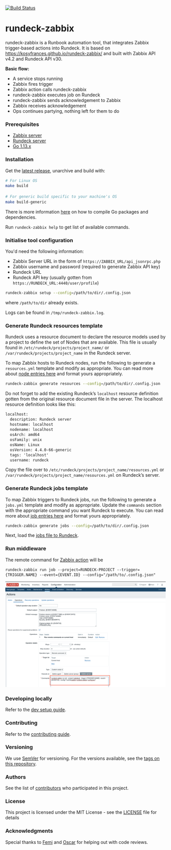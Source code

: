 [![Build Status](https://travis-ci.org/kosyfrances/rundeck-zabbix.svg?branch=master)](https://travis-ci.org/kosyfrances/rundeck-zabbix)

# rundeck-zabbix
rundeck-zabbix is a Runbook automation tool, that integrates Zabbix trigger-based actions into Rundeck. It is based on https://kosyfrances.github.io/rundeck-zabbix/ and built with Zabbix API v4.2 and Rundeck API v30.

**Basic flow:**

* A service stops running
* Zabbix fires trigger
* Zabbix action calls rundeck-zabbix
* rundeck-zabbix executes job on Rundeck
* rundeck-zabbix sends acknowledgement to Zabbix
* Zabbix receives acknowledgement
* Ops continues partying, nothing left for them to do

### Prerequisites
* [Zabbix server](https://www.zabbix.com/download)
* [Rundeck server](https://www.rundeck.com/open-source/download)
* [Go 1.13.x](https://golang.org/doc/install)

### Installation
Get the [latest release](https://github.com/kosyfrances/rundeck-zabbix/releases), unarchive and build with:
```bash
# For Linux OS
make build

# For generic build specific to your machine's OS
make build-generic
```

There is more information [here](https://golang.org/cmd/go/#hdr-Compile_packages_and_dependencies) on how to compile Go packages and dependencies.

Run `rundeck-zabbix help` to get list of available commands.

### Initialise tool configuration
You'd need the following information:
* Zabbix Server URL in the form of `https://ZABBIX_URL/api_jsonrpc.php`
* Zabbix username and password (required to generate Zabbix API key)
* Rundeck URL
* Rundeck API key (usually gotten from `https://RUNDECK_URL:4440/user/profile`)

```bash
rundeck-zabbix setup --config=/path/to/dir/.config.json
```
where `/path/to/dir` already exists.

Logs can be found in `/tmp/rundeck-zabbix.log`.

### Generate Rundeck resources template
Rundeck uses a resource document to declare the resource models used by a project to define the set of Nodes that are available. This file is usually found in `/etc/rundeck/projects/project_name/` or `/var/rundeck/projects/project_name` in the Rundeck server.

To map Zabbix hosts to Rundeck nodes, run the following to generate a `resources.yml` template and modify as appropriate. You can read more about [node entries here](https://docs.rundeck.com/docs/man5/resource-yaml.html) and format yours appropriately.

```bash
rundeck-zabbix generate resources --config=/path/to/dir/.config.json
```
Do not forget to add the existing Rundeck’s `localhost` resource definition gotten from the original resource document file in the server. The localhost resource definition looks like this:

```
localhost:
  description: Rundeck server
  hostname: localhost
  nodename: localhost
  osArch: amd64
  osFamily: unix
  osName: Linux
  osVersion: 4.4.0-66-generic
  tags: 'localhost'
  username: rundeck
```

Copy the file over to `/etc/rundeck/projects/project_name/resources.yml` or `/var/rundeck/projects/project_name/resources.yml` on Rundeck’s server.

### Generate Rundeck jobs template
To map Zabbix triggers to Rundeck jobs, run the following to generate a `jobs.yml` template and modify as appropriate. Update the `commands` section with the appropriate command you want Rundeck to execute. You can read more about [job entries here](https://docs.rundeck.com/docs/man5/job-yaml.html) and format yours appropriately.

```bash
rundeck-zabbix generate jobs --config=/path/to/dir/.config.json
```
Next, load the [jobs file to Rundeck](https://docs.rundeck.com/docs/man5/job-yaml.html#loading-and-unloading).

### Run middleware
The remote command for [Zabbix action](https://www.zabbix.com/documentation/4.2/manual/config/notifications/action/operation/remote_command) will be
```
rundeck-zabbix run job --project=RUNDECK-PROJECT --trigger={TRIGGER.NAME} --event={EVENT.ID} --config="/path/to/.config.json"
```

![Photo of Zabbix Action Page](/dev/assets/zabbix-action-page.png)

### Developing locally
Refer to the [dev setup guide](/dev/README.md).

### Contributing
Refer to the [contributing guide](/CONTRIBUTING.md).

### Versioning
We use [SemVer](https://semver.org/) for versioning. For the versions available, see the [tags on this repository](https://github.com/kosyfrances/rundeck-zabbix/tags).

### Authors
See the list of [contributors](https://github.com/kosyfrances/rundeck-zabbix/graphs/contributors) who participated in this project.

### License
This project is licensed under the MIT License - see the [LICENSE](/LICENSE) file for details

### Acknowledgments
Special thanks to [Femi](https://github.com/osule) and [Oscar](https://github.com/0sc) for helping out with code reviews.
